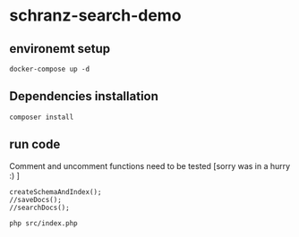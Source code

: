 # schranz-search-demo

## environemt setup
`docker-compose up -d`

## Dependencies installation
`composer install`

## run code
Comment and uncomment functions need to be tested [sorry was in a hurry :) ]
```
createSchemaAndIndex();
//saveDocs();
//searchDocs();

```

`php src/index.php`

